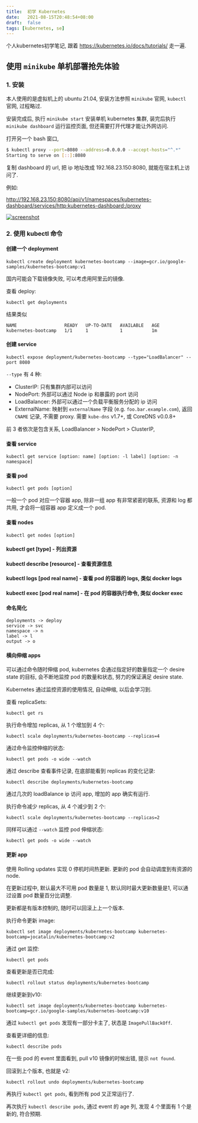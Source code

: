 ```yaml
---
title:  初学 Kubernetes
date:   2021-08-15T20:48:54+08:00
draft:  false
tags: [kubernetes, se]
---
```



个人kubernetes初学笔记, 跟着 <https://kubernetes.io/docs/tutorials/> 走一遍.

## 使用 `minikube` 单机部署抢先体验

### 1. 安装

本人使用的是虚拟机上的 ubuntu 21.04, 安装方法参照 `minikube` 官网, `kubectl` 官网, 过程略过.

安装完成后, 执行 `minikube start` 安装单机 kubernetes 集群, 装完后执行 `minikube dashboard` 运行监控页面, 但还需要打开代理才能让外网访问.

打开另一个 bash 窗口,

```bash
$ kubectl proxy --port=8080 --address=0.0.0.0 --accept-hosts="^.*"
Starting to serve on [::]:8080
```

复制 dashboard 的 url, 把 ip 地址改成 192.168.23.150:8080, 就能在宿主机上访问了.

例如:

<http://192.168.23.150:8080/api/v1/namespaces/kubernetes-dashboard/services/http:kubernetes-dashboard:/proxy>

[![screenshot](185416.png)](185416.png)

### 2. 使用 kubectl 命令

#### 创建一个 deployment

    kubectl create deployment kubernetes-bootcamp --image=gcr.io/google-samples/kubernetes-bootcamp:v1

国内可能会下载镜像失败, 可以考虑用阿里云的镜像.

查看 deploy:

    kubectl get deployments

结果类似

    NAME                  READY   UP-TO-DATE   AVAILABLE   AGE
    kubernetes-bootcamp   1/1     1            1           1m

#### 创建 service

    kubectl expose deployment/kubernetes-bootcamp --type="LoadBalancer" --port 8080

`--type` 有 4 种:

- ClusterIP: 只有集群内部可以访问
- NodePort: 外部可以通过 Node ip 和暴露的 port 访问
- LoadBalancer: 外部可以通过一个负载平衡服务分配的 ip 访问
- ExternalName: 映射到 `externalName` 字段 (e.g. `foo.bar.example.com`), 返回 `CNAME` 记录, 不需要 proxy. 需要 `kube-dns` v1.7+, 或 CoreDNS v0.0.8+

前 3 者依次是包含关系, LoadBalancer > NodePort > ClusterIP,

#### 查看 service

    kubectl get service [option: name] [option: -l label] [option: -n namespace]

#### 查看 pod

    kubectl get pods [option]

一般一个 pod 对应一个容器 app, 除非一组 app 有非常紧密的联系, 资源和 log 都共用, 才会将一组容器 app 定义成一个 pod.

#### 查看 nodes

    kubectl get nodes [option]

#### kubectl get [type] - 列出资源

#### kubectl describe [resource] - 查看资源信息

#### kubectl logs [pod real name] - 查看 pod 的容器的 logs, 类似 docker logs

#### kubectl exec [pod real name] - 在 pod 的容器执行命令, 类似 docker exec

#### 命名简化

    deployments -> deploy
    service -> svc
    namespace -> n
    label -> l
    output -> o

#### 横向伸缩 apps

可以通过命令随时伸缩 pod, kubernetes 会通过指定好的数量指定一个 desire state 的目标, 会不断地监控 pod 的数量和状态, 努力的保证满足 desire state.

Kubernetes 通过监控资源的使用情况, 自动伸缩, 以后会学习到.

 查看 replicaSets:

    kubectl get rs

执行命令增加 replicas, 从 1 个增加到 4 个:

    kubectl scale deployments/kubernetes-bootcamp --replicas=4

通过命令监控伸缩的状态:

    kubectl get pods -o wide --watch

通过 describe 查看事件记录, 在底部能看到 replicas 的变化记录:

    kubectl describe deployments/kubernetes-bootcamp

通过几次的 loadBalance ip 访问 app, 增加的 app 确实有运行.

执行命令减少 replicas, 从 4 个减少到 2 个:

    kubectl scale deployments/kubernetes-bootcamp --replicas=2

同样可以通过 `--watch` 监控 pod 伸缩状态:

    kubectl get pods -o wide --watch

#### 更新 app

使用 Rolling updates 实现 0 停机时间热更新. 更新的 pod 会自动调度到有资源的 node.

在更新过程中, 默认最大不可用 pod 数量是 1, 默认同时最大更新数量是1, 可以通过设置 pod 数量百分比调整.

更新都是有版本控制的, 随时可以回滚上上一个版本.

执行命令更新 image:

    kubectl set image deployments/kubernetes-bootcamp kubernetes-bootcamp=jocatalin/kubernetes-bootcamp:v2

通过 get 监控:

    kubectl get pods

查看更新是否已完成:

    kubectl rollout status deployments/kubernetes-bootcamp

继续更新到v10:

    kubectl set image deployments/kubernetes-bootcamp kubernetes-bootcamp=gcr.io/google-samples/kubernetes-bootcamp:v10

通过 `kubectl get pods` 发现有一部分卡主了, 状态是 `ImagePullBackOff`.

查看更详细的信息:

    kubectl describe pods

在一些 pod 的 event 里面看到, pull v10 镜像的时候出错, 提示 `not found`.

回滚到上个版本, 也就是 v2:

    kubectl rollout undo deployments/kubernetes-bootcamp

再执行 `kubectl get pods`, 看到所有 pod 又正常运行了.

再次执行 `kubectl describe pods`, 通过 event 的 age 列, 发现 4 个里面有 1 个是新的, 符合预期.
